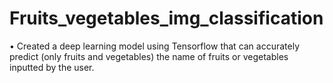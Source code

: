 # Fruits_vegetables_img_classification
•	Created a deep learning model using Tensorflow that can accurately predict (only fruits and vegetables) the name of fruits or vegetables inputted by the user. 
